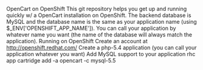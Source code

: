 OpenCart on OpenShift
This git repository helps you get up and running quickly w/ a OpenCart installation on OpenShift. The backend database is MySQL and the database name is the same as your application name (using $_ENV['OPENSHIFT_APP_NAME']). You can call your application by whatever name you want (the name of the database will always match the application).
Running on OpenShift
Create an account at http://openshift.redhat.com/
Create a php-5.4 application (you can call your application whatever you want)
Add MySQL support to your application
rhc app cartridge add -a opencart -c mysql-5.5

